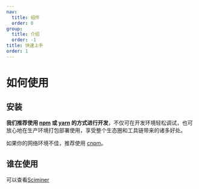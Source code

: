 ```yaml
---
nav:
  title: 组件
  order: 0
group:
  title: 介绍
  order: -1
title: 快速上手
order: 1
---
```


# 如何使用

## 安装
**我们推荐使用 [npm](https://www.npmjs.com/) 或 [yarn](https://github.com/yarnpkg/yarn/) 的方式进行开发**，不仅可在开发环境轻松调试，也可放心地在生产环境打包部署使用，享受整个生态圈和工具链带来的诸多好处。

<InstallDependencies npm='$ npm install chem-ui --save' yarn='$ yarn add chem-ui'></InstallDependencies>

如果你的网络环境不佳，推荐使用 [cnpm](https://github.com/cnpm/cnpm)。

## 谁在使用

可以查看[Sciminer](https://sciminer.protonunfold.com/)
